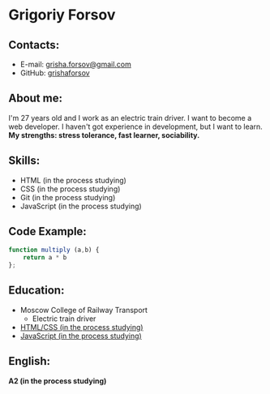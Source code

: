 # Grigoriy Forsov
## Contacts:
* E-mail: grisha.forsov@gmail.com
* GitHub: [grishaforsov](https://github.com/grishaforsov)
## About me:
I'm 27 years old and I work as an electric train driver. I want to become a web developer. I haven't got experience in development, but I want to learn. **My strengths: stress tolerance, fast learner, sociability.**
## Skills:
 * HTML (in the process studying)
 * CSS (in the process studying)
 * Git (in the process studying)
 * JavaScript (in the process studying)
## Code Example:
 ```javascript
 function multiply (a,b) {
     return a * b
 };
 ```
## Education:
 * Moscow College of Railway Transport
    * Electric train driver
 * [HTML/CSS (in the process studying)](https://developer.mozilla.org/en-US/)
 * [JavaScript (in the process studying)](https://www.youtube.com/watch?v=CxgOKJh4zWE&t=4509s)

## English:
 **A2 (in the process studying)**